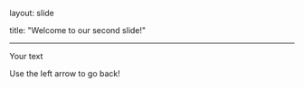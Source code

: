 layout: slide

title: "Welcome to our second slide!"

---

Your text

Use the left arrow to go back!
